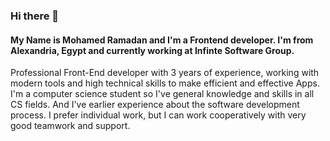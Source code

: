 ### Hi there 👋

#### My Name is Mohamed Ramadan and I'm a Frontend developer. I'm from Alexandria, Egypt and currently working at Infinte Software Group.

Professional Front-End developer with 3 years of experience, working with modern tools and high technical skills to make efficient and effective Apps. I'm a computer science student so I've general knowledge and skills in all CS fields. And I've earlier experience about the software development process. I prefer individual work, but I can work cooperatively with very good teamwork and support.
